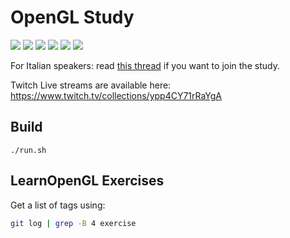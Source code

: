 # OpenGL Study

![](https://i.imgur.com/pdpMDqV.png)
![](https://i.imgur.com/NfjtOlU.png?1)
![](https://i.imgur.com/4wA3v1m.png)
![](https://i.imgur.com/S8Iem5L.png)
![](https://i.imgur.com/ZsOtqJ8.png)
![](https://i.imgur.com/tFteKNO.png)

For Italian speakers: read [this thread](https://forum.gameloop.it/d/729-learnopengl-imparare-le-basi-della-computer-graphics) if you want to join the study.

Twitch Live streams are available here: https://www.twitch.tv/collections/ypp4CY71rRaYgA

## Build

```
./run.sh
```

## LearnOpenGL Exercises

Get a list of tags using:

```sh
git log | grep -B 4 exercise
```
